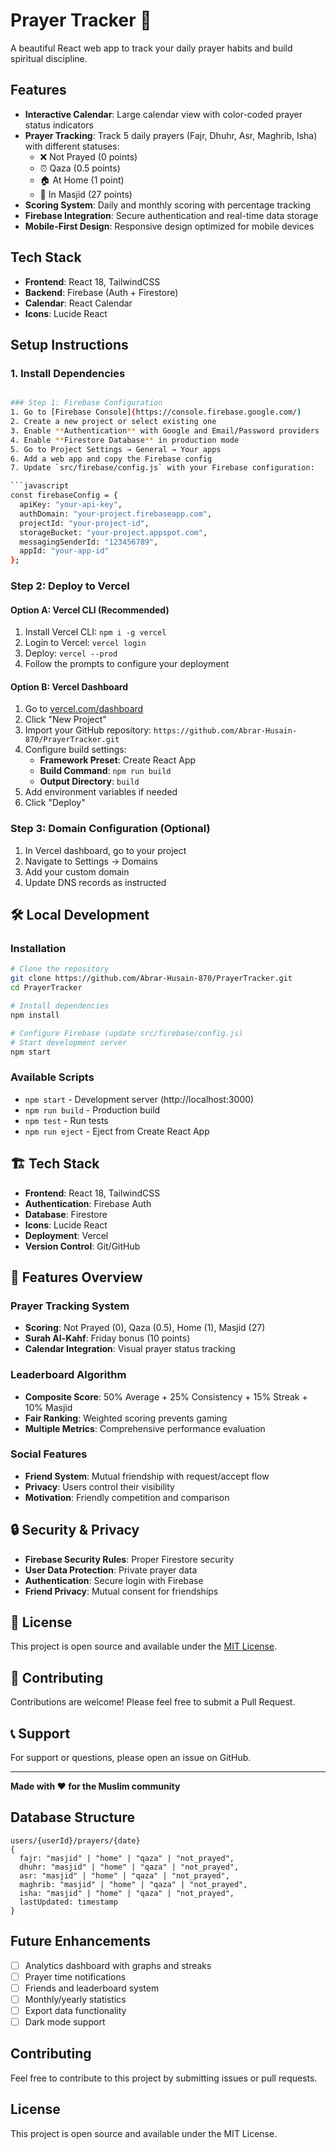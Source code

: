 # Prayer Tracker 🕌

A beautiful React web app to track your daily prayer habits and build spiritual discipline.

## Features

- **Interactive Calendar**: Large calendar view with color-coded prayer status indicators
- **Prayer Tracking**: Track 5 daily prayers (Fajr, Dhuhr, Asr, Maghrib, Isha) with different statuses:
  - ❌ Not Prayed (0 points)
  - ⏰ Qaza (0.5 points)
  - 🏠 At Home (1 point)
  - 🕌 In Masjid (27 points)
- **Scoring System**: Daily and monthly scoring with percentage tracking
- **Firebase Integration**: Secure authentication and real-time data storage
- **Mobile-First Design**: Responsive design optimized for mobile devices

## Tech Stack

- **Frontend**: React 18, TailwindCSS
- **Backend**: Firebase (Auth + Firestore)
- **Calendar**: React Calendar
- **Icons**: Lucide React

## Setup Instructions

### 1. Install Dependencies

```bash

### Step 1: Firebase Configuration
1. Go to [Firebase Console](https://console.firebase.google.com/)
2. Create a new project or select existing one
3. Enable **Authentication** with Google and Email/Password providers
4. Enable **Firestore Database** in production mode
5. Go to Project Settings → General → Your apps
6. Add a web app and copy the Firebase config
7. Update `src/firebase/config.js` with your Firebase configuration:

```javascript
const firebaseConfig = {
  apiKey: "your-api-key",
  authDomain: "your-project.firebaseapp.com",
  projectId: "your-project-id",
  storageBucket: "your-project.appspot.com",
  messagingSenderId: "123456789",
  appId: "your-app-id"
};
```

### Step 2: Deploy to Vercel

#### Option A: Vercel CLI (Recommended)
1. Install Vercel CLI: `npm i -g vercel`
2. Login to Vercel: `vercel login`
3. Deploy: `vercel --prod`
4. Follow the prompts to configure your deployment

#### Option B: Vercel Dashboard
1. Go to [vercel.com/dashboard](https://vercel.com/dashboard)
2. Click "New Project"
3. Import your GitHub repository: `https://github.com/Abrar-Husain-870/PrayerTracker.git`
4. Configure build settings:
   - **Framework Preset**: Create React App
   - **Build Command**: `npm run build`
   - **Output Directory**: `build`
5. Add environment variables if needed
6. Click "Deploy"

### Step 3: Domain Configuration (Optional)
1. In Vercel dashboard, go to your project
2. Navigate to Settings → Domains
3. Add your custom domain
4. Update DNS records as instructed

## 🛠️ Local Development

### Installation
```bash
# Clone the repository
git clone https://github.com/Abrar-Husain-870/PrayerTracker.git
cd PrayerTracker

# Install dependencies
npm install

# Configure Firebase (update src/firebase/config.js)
# Start development server
npm start
```

### Available Scripts
- `npm start` - Development server (http://localhost:3000)
- `npm run build` - Production build
- `npm test` - Run tests
- `npm run eject` - Eject from Create React App

## 🏗️ Tech Stack

- **Frontend**: React 18, TailwindCSS
- **Authentication**: Firebase Auth
- **Database**: Firestore
- **Icons**: Lucide React
- **Deployment**: Vercel
- **Version Control**: Git/GitHub

## 📱 Features Overview

### Prayer Tracking System
- **Scoring**: Not Prayed (0), Qaza (0.5), Home (1), Masjid (27)
- **Surah Al-Kahf**: Friday bonus (10 points)
- **Calendar Integration**: Visual prayer status tracking

### Leaderboard Algorithm
- **Composite Score**: 50% Average + 25% Consistency + 15% Streak + 10% Masjid
- **Fair Ranking**: Weighted scoring prevents gaming
- **Multiple Metrics**: Comprehensive performance evaluation

### Social Features
- **Friend System**: Mutual friendship with request/accept flow
- **Privacy**: Users control their visibility
- **Motivation**: Friendly competition and comparison

## 🔒 Security & Privacy

- **Firebase Security Rules**: Proper Firestore security
- **User Data Protection**: Private prayer data
- **Authentication**: Secure login with Firebase
- **Friend Privacy**: Mutual consent for friendships

## 📄 License

This project is open source and available under the [MIT License](LICENSE).

## 🤝 Contributing

Contributions are welcome! Please feel free to submit a Pull Request.

## 📞 Support

For support or questions, please open an issue on GitHub.

---

**Made with ❤️ for the Muslim community**

## Database Structure

```
users/{userId}/prayers/{date}
{
  fajr: "masjid" | "home" | "qaza" | "not_prayed",
  dhuhr: "masjid" | "home" | "qaza" | "not_prayed",
  asr: "masjid" | "home" | "qaza" | "not_prayed",
  maghrib: "masjid" | "home" | "qaza" | "not_prayed",
  isha: "masjid" | "home" | "qaza" | "not_prayed",
  lastUpdated: timestamp
}
```

## Future Enhancements

- [ ] Analytics dashboard with graphs and streaks
- [ ] Prayer time notifications
- [ ] Friends and leaderboard system
- [ ] Monthly/yearly statistics
- [ ] Export data functionality
- [ ] Dark mode support

## Contributing

Feel free to contribute to this project by submitting issues or pull requests.

## License

This project is open source and available under the MIT License.
